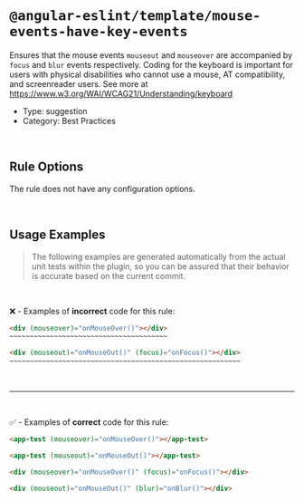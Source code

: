 <!--

  DO NOT EDIT.

  This markdown file was autogenerated using a mixture of the following files as the source of truth for its data:
  - ../../src/rules/mouse-events-have-key-events.ts
  - ../../tests/rules/mouse-events-have-key-events/cases.ts

  In order to update this file, it is therefore those files which need to be updated, as well as potentially the generator script:
  - ../../../../tools/scripts/generate-rule-docs.ts

-->

# `@angular-eslint/template/mouse-events-have-key-events`

Ensures that the mouse events `mouseout` and `mouseover` are accompanied by `focus` and `blur` events respectively. Coding for the keyboard is important for users with physical disabilities who cannot use a mouse, AT compatibility, and screenreader users. See more at https://www.w3.org/WAI/WCAG21/Understanding/keyboard

- Type: suggestion
- Category: Best Practices

<br>

## Rule Options

The rule does not have any configuration options.

<br>

## Usage Examples

> The following examples are generated automatically from the actual unit tests within the plugin, so you can be assured that their behavior is accurate based on the current commit.

<br>

❌ - Examples of **incorrect** code for this rule:

```html
<div (mouseover)="onMouseOver()"></div>
~~~~~~~~~~~~~~~~~~~~~~~~~~~~~~~~~~~~~~~
```

```html
<div (mouseout)="onMouseOut()" (focus)="onFocus()"></div>
~~~~~~~~~~~~~~~~~~~~~~~~~~~~~~~~~~~~~~~~~~~~~~~~~~~~~~~~~
```

<br>

---

<br>

✅ - Examples of **correct** code for this rule:

```html
<app-test (mouseover)="onMouseOver()"></app-test>
```

```html
<app-test (mouseout)="onMouseOut()"></app-test>
```

```html
<div (mouseover)="onMouseOver()" (focus)="onFocus()"></div>
```

```html
<div (mouseout)="onMouseOut()" (blur)="onBlur()"></div>
```

